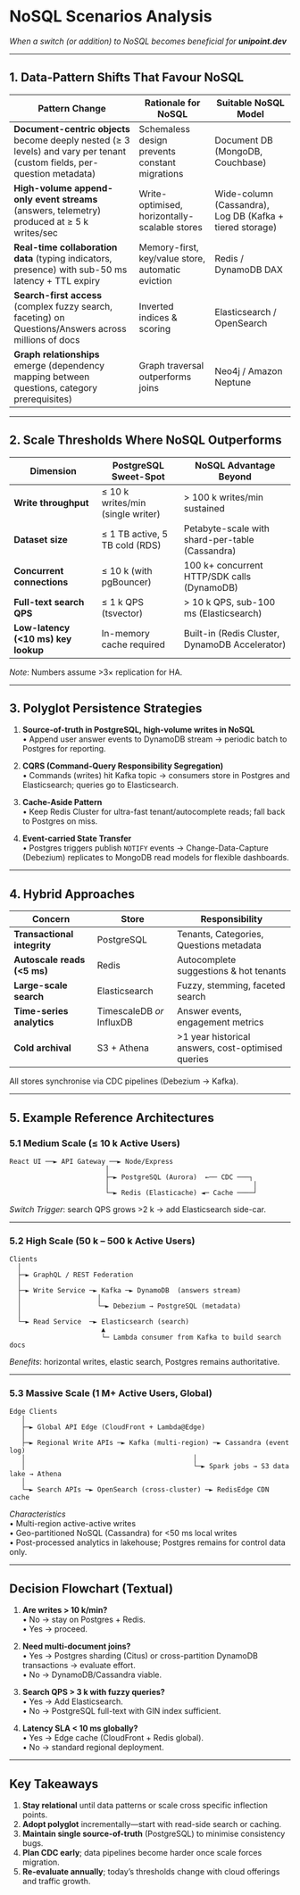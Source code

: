 # NoSQL Scenarios Analysis  
_When a switch (or addition) to NoSQL becomes beneficial for **unipoint.dev**_

---

## 1. Data-Pattern Shifts That Favour NoSQL

| Pattern Change | Rationale for NoSQL | Suitable NoSQL Model |
|----------------|---------------------|----------------------|
| **Document-centric objects** become deeply nested (≥ 3 levels) and vary per tenant (custom fields, per-question metadata) | Schemaless design prevents constant migrations | Document DB (MongoDB, Couchbase) |
| **High-volume append-only event streams** (answers, telemetry) produced at ≥ 5 k writes/sec | Write-optimised, horizontally-scalable stores | Wide-column (Cassandra), Log DB (Kafka + tiered storage) |
| **Real-time collaboration data** (typing indicators, presence) with sub-50 ms latency + TTL expiry | Memory-first, key/value store, automatic eviction | Redis / DynamoDB DAX |
| **Search-first access** (complex fuzzy search, faceting) on Questions/Answers across millions of docs | Inverted indices & scoring | Elasticsearch / OpenSearch |
| **Graph relationships** emerge (dependency mapping between questions, category prerequisites) | Graph traversal outperforms joins | Neo4j / Amazon Neptune |

---

## 2. Scale Thresholds Where NoSQL Outperforms

| Dimension | PostgreSQL Sweet-Spot | NoSQL Advantage Beyond |
|-----------|-----------------------|------------------------|
| **Write throughput** | ≤ 10 k writes/min (single writer) | > 100 k writes/min sustained |
| **Dataset size** | ≤ 1 TB active, 5 TB cold (RDS) | Petabyte-scale with shard-per-table (Cassandra) |
| **Concurrent connections** | ≤ 10 k (with pgBouncer) | 100 k+ concurrent HTTP/SDK calls (DynamoDB) |
| **Full-text search QPS** | ≤ 1 k QPS (tsvector) | > 10 k QPS, sub-100 ms (Elasticsearch) |
| **Low-latency (<10 ms) key lookup** | In-memory cache required | Built-in (Redis Cluster, DynamoDB Accelerator) |

_Note_: Numbers assume >3× replication for HA.

---

## 3. Polyglot Persistence Strategies

1. **Source-of-truth in PostgreSQL, high-volume writes in NoSQL**  
   • Append user answer events to DynamoDB stream → periodic batch to Postgres for reporting.  

2. **CQRS (Command-Query Responsibility Segregation)**  
   • Commands (writes) hit Kafka topic → consumers store in Postgres and Elasticsearch; queries go to Elasticsearch.

3. **Cache-Aside Pattern**  
   • Keep Redis Cluster for ultra-fast tenant/autocomplete reads; fall back to Postgres on miss.  

4. **Event-carried State Transfer**  
   • Postgres triggers publish `NOTIFY` events → Change-Data-Capture (Debezium) replicates to MongoDB read models for flexible dashboards.

---

## 4. Hybrid Approaches

| Concern | Store | Responsibility |
|---------|-------|----------------|
| **Transactional integrity** | PostgreSQL | Tenants, Categories, Questions metadata |
| **Autoscale reads (<5 ms)** | Redis | Autocomplete suggestions & hot tenants |
| **Large-scale search** | Elasticsearch | Fuzzy, stemming, faceted search |
| **Time-series analytics** | TimescaleDB _or_ InfluxDB | Answer events, engagement metrics |
| **Cold archival** | S3 + Athena | >1 year historical answers, cost-optimised queries |

All stores synchronise via CDC pipelines (Debezium → Kafka).

---

## 5. Example Reference Architectures

### 5.1 Medium Scale (≤ 10 k Active Users)

```
React UI ──► API Gateway ──► Node/Express
                        │
                        ├─► PostgreSQL (Aurora)  ←── CDC ───┐
                        │                                    │
                        └─► Redis (Elasticache) ◄─ Cache ────┘
```

*Switch Trigger*: search QPS grows >2 k → add Elasticsearch side-car.

---

### 5.2 High Scale (50 k – 500 k Active Users)

```
Clients
  │
  ├─► GraphQL / REST Federation
  │
  ├─► Write Service ─► Kafka ─► DynamoDB  (answers stream)
  │                   │
  │                   └─► Debezium → PostgreSQL (metadata)
  │
  └─► Read Service  ─► Elasticsearch (search)
                       ▲
                       └─ Lambda consumer from Kafka to build search docs
```

*Benefits*: horizontal writes, elastic search, Postgres remains authoritative.

---

### 5.3 Massive Scale (1 M+ Active Users, Global)

```
Edge Clients
   │
   ├─► Global API Edge (CloudFront + Lambda@Edge)
   │
   ├─► Regional Write APIs ─► Kafka (multi-region) ─► Cassandra (event log)
   │                                          │
   │                                          └─► Spark jobs → S3 data lake → Athena
   │
   └─► Search APIs ─► OpenSearch (cross-cluster) ─► RedisEdge CDN cache
```

*Characteristics*  
• Multi-region active-active writes  
• Geo-partitioned NoSQL (Cassandra) for <50 ms local writes  
• Post-processed analytics in lakehouse; Postgres remains for control data only.

---

## Decision Flowchart (Textual)

1. **Are writes > 10 k/min?**  
   • No → stay on Postgres + Redis.  
   • Yes → proceed.

2. **Need multi-document joins?**  
   • Yes → Postgres sharding (Citus) or cross-partition DynamoDB transactions → evaluate effort.  
   • No → DynamoDB/Cassandra viable.

3. **Search QPS > 3 k with fuzzy queries?**  
   • Yes → Add Elasticsearch.  
   • No → PostgreSQL full-text with GIN index sufficient.

4. **Latency SLA < 10 ms globally?**  
   • Yes → Edge cache (CloudFront + Redis global).  
   • No → standard regional deployment.

---

## Key Takeaways

1. **Stay relational** until data patterns or scale cross specific inflection points.  
2. **Adopt polyglot** incrementally—start with read-side search or caching.  
3. **Maintain single source-of-truth** (PostgreSQL) to minimise consistency bugs.  
4. **Plan CDC early**; data pipelines become harder once scale forces migration.  
5. **Re-evaluate annually**; today’s thresholds change with cloud offerings and traffic growth.
